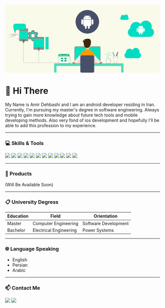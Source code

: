 <img src="Header.png" width="fill">

# 👋 Hi There

My Name is Amir Dehbashi and I am an android developer residing in Iran. Currently, I'm pursuing my master's degree in software engineering.
Always trying to gain more knowledge about future tech tools and mobile developing methods. Also very fond of ios development and hopefully I'll be able to add this profession to my experience.

-----------------------------------------------------------------------------------------------------------------------------------------------------------------------------------

### 💻 Skills & Tools

[![](https://img.shields.io/badge/Android-3DDC84?style=flat&logo=Android&logoColor=white)](https://developer.android.com/studio)
[![](https://img.shields.io/badge/Java-007396?style=flat&logo=Java&logoColor=white)](https://www.oracle.com/java)
[![](https://img.shields.io/badge/Kotlin-7f52ff?style=flat&logo=Kotlin&logoColor=white)](https://developer.android.com/kotlin)
[![](https://img.shields.io/badge/Postman-FF6C37?style=flat&logo=Postman&logoColor=white)](https://www.postman.com)
[![](https://img.shields.io/badge/Trello-0079BF?style=flat&logo=Trello&logoColor=white)](https://trello.com)
[![](https://img.shields.io/badge/Github-6f42c1?style=flat&logo=Github&logoColor=white)](https://github.com)
[![](https://img.shields.io/badge/Google%20Play-414141?style=flat&logo=Google%20Play&logoColor=white)](https://play.google.com)
[![](https://img.shields.io/badge/Slack-4A154B?style=flat&logo=Slack&logoColor=white)](https://Slack.com)
[![](https://img.shields.io/badge/Stack%20Overflow-FE7A16?style=flat&logo=Stack%20Overflow&logoColor=white)](https://stackoverflow.com)
[![](https://img.shields.io/badge/Notion-222324?style=flat&logo=Notion&logoColor=white)](https://notion.so)
[![](https://img.shields.io/badge/Figma-F24E1E?style=flat&logo=Figma&logoColor=white)](https://www.figma.com)
[![](https://img.shields.io/badge/Adobe%20XD-FF61F6?style=flat&logo=Adobe%20XD&logoColor=white)](https://www.adobe.com/products/xd)


<!---[![](https://img.shields.io/badge/Adobe%20Illustrator-FF9A00?style=flat&logo=Adobe%20Illustrator&logoColor=white)](https://www.adobe.com/products/illustrator)--->
<!---[![](https://img.shields.io/badge/Windows-0078D6?style=flat&logo=Windows&logoColor=white)](https://www.microsoft.com/en-us/software-download/windows10)--->
<!---[![](https://img.shields.io/badge/Swift-FA7343?style=flat&logo=Swift&logoColor=white)](https://developer.apple.com/swift)--->
<!---[![](https://img.shields.io/badge/iOS-20232A?style=flat&logo=iOS&logoColor=white)](https://developer.apple.com/ios)--->
<!---[![](https://img.shields.io/badge/Adobe%20Photoshop-31A8FF?style=flat&logo=Adobe%20Photoshop&logoColor=white)](https://www.adobe.com/products/photoshop)--->

-----------------------------------------------------------------------------------------------------------------------------------------------------------------------------------

### 📌 Products

(Will Be Available Soon)

-----------------------------------------------------------------------------------------------------------------------------------------------------------------------------------

### 📋 University Degress

Education | Field | Orientation
------------ | ------------- | -------------
Master | Computer Engineering | Software Development
Bachelor | Electrical Engineering | Power Systems

-----------------------------------------------------------------------------------------------------------------------------------------------------------------------------------

### 🌐 Language Speaking

* English <br/>
* Persian <br/>
* Arabic

-----------------------------------------------------------------------------------------------------------------------------------------------------------------------------------

### 📫 Contact Me

[![](https://img.shields.io/badge/Telegram-2CA5E0?style=flat&logo=Telegram&logoColor=white)](https://telegram.me/amir_dehbashi)
[![](https://img.shields.io/badge/Instagram-E4405F?style=flat&logo=Instagram&logoColor=white)](https://instagram.com/mh_dehbsahi) <br/>

<!--- -------------------------------------------------------------------------------------------------------------------------------------------------------------------------------- --->

<!--- ### 📈 Stats --->

<!--- ![](https://github-readme-stats.vercel.app/api?username=A-Dehbashi&theme=vue-dark&show_icons=true&count_private=true) --->
<!--- ![](https://github-readme-stats.vercel.app/api/top-langs/?username=A-Dehbashi&theme=vue-dark&layout=compact) --->
